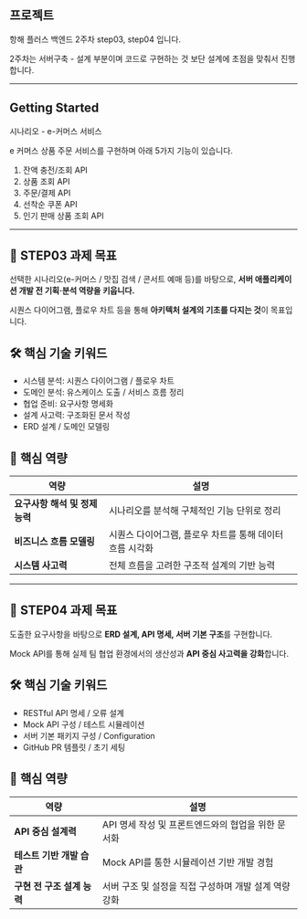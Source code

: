## 프로젝트

항해 플러스 백엔드 2주차 step03, step04 입니다.

2주차는 서버구축 - 설계 부분이며 코드로 구현하는 것 보단 설계에 초점을 맞춰서 진행합니다.

---

## Getting Started

시나리오 - e-커머스 서비스

e 커머스 상품 주문 서비스를 구현하며 아래 5가지 기능이 있습니다.
1. 잔액 충전/조회 API
2. 상품 조회 API
3. 주문/결제 API
4. 선착순 쿠폰 API
5. 인기 판매 상품 조회 API

---

## 🎯 STEP03 과제 목표

선택한 시나리오(e-커머스 / 맛집 검색 / 콘서트 예매 등)를 바탕으로, **서버 애플리케이션 개발 전 기획·분석 역량을 키웁니다.**

시퀀스 다이어그램, 플로우 차트 등을 통해 **아키텍처 설계의 기초를 다지는 것**이 목표입니다.

## 🛠️ 핵심 기술 키워드

- 시스템 분석: 시퀀스 다이어그램 / 플로우 차트
- 도메인 분석: 유스케이스 도출 / 서비스 흐름 정리
- 협업 준비: 요구사항 명세화
- 설계 사고력: 구조화된 문서 작성
- ERD 설계 / 도메인 모델링

## 🧠 핵심 역량

| 역량 | 설명 |
| ---- | ---- |
| **요구사항 해석 및 정제 능력** | 시나리오를 분석해 구체적인 기능 단위로 정리 |
| **비즈니스 흐름 모델링** | 시퀀스 다이어그램, 플로우 차트를 통해 데이터 흐름 시각화 |
| **시스템 사고력** | 전체 흐름을 고려한 구조적 설계의 기반 능력 |

---

## 🎯 STEP04 과제 목표

도출한 요구사항을 바탕으로 **ERD 설계, API 명세, 서버 기본 구조**를 구현합니다.

Mock API를 통해 실제 팀 협업 환경에서의 생산성과 **API 중심 사고력을 강화**합니다.

## 🛠️ 핵심 기술 키워드

- RESTful API 명세 / 오류 설계
- Mock API 구성 / 테스트 시뮬레이션
- 서버 기본 패키지 구성 / Configuration
- GitHub PR 템플릿 / 초기 세팅

## 🧠 핵심 역량

| 역량 | 설명 |
| ---- | ---- |
| **API 중심 설계력** | API 명세 작성 및 프론트엔드와의 협업을 위한 문서화 |
| **테스트 기반 개발 습관** | Mock API를 통한 시뮬레이션 기반 개발 경험 |
| **구현 전 구조 설계 능력** | 서버 구조 및 설정을 직접 구성하며 개발 설계 역량 강화 |



